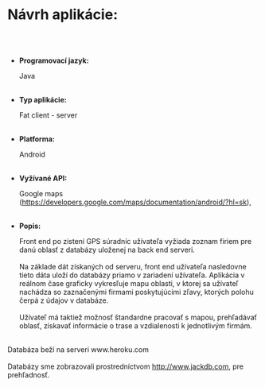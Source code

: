 <h1>Návrh aplikácie:</h1><br><br>

<ul>
<li><b>Programovací jazyk: </b></li>

Java<br>
<br>
<li><b>Typ aplikácie:</b></li>

Fat client - server<br>
<br>
<li><b>Platforma:</b></li>

Android<br>
<br>
<li><b>Vyžívané API:</b></li>

Google maps (<a href='https://developers.google.com/maps/documentation/android/?hl=sk'>https://developers.google.com/maps/documentation/android/?hl=sk</a>),<br>
<br>
<li><b>Popis:</b></li>

Front end po zistení GPS súradníc užívateľa vyžiada zoznam firiem pre danú oblasť z databázy uloženej na back end serveri.<br>
<br>
Na základe dát získaných od serveru, front end užívateľa nasledovne tieto dáta uloží do databázy priamo v zariadení užívateľa. Aplikácia v reálnom čase graficky vykresľuje mapu oblasti, v ktorej sa užívateľ nachádza so zaznačenými firmami poskytujúcimi zľavy, ktorých polohu čerpá z údajov v databáze.<br>
<br>
Užívateľ má taktiež možnosť štandardne pracovať s mapou, prehľadávať oblasť, získavať informácie o trase a vzdialenosti k jednotlivým firmám.<br>
</ul>

<br />
Databáza beží na serveri www.heroku.com<br>
<br>
Databázy sme zobrazovali prostredníctvom <a href='http://www.jackdb.com'>http://www.jackdb.com</a>, pre prehľadnosť.